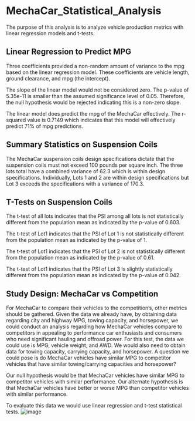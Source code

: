 # MechaCar_Statistical_Analysis

The purpose of this analysis is to analyze vehicle production metrics with linear regression models and t-tests.

## Linear Regression to Predict MPG

Three coefficients provided a non-random amount of variance to the mpg based on the linear regression model. These coefficients are vehicle length, ground clearance, and mpg (the intercept). 

The slope of the linear model would not be considered zero. The p-value of 5.35e-11 is smaller than the assumed significance level of 0.05. Therefore, the null hypothesis would be rejected indicating this is a non-zero slope.

The linear model does predict the mpg of the MechaCar effectively. The r-squared value is 0.7149 which indicates that this model will effectively predict 71% of mpg predictions.

## Summary Statistics on Suspension Coils

The MechaCar suspension coils design specifications dictate that the suspension coils must not exceed 100 pounds per square inch. The three lots total have a combined variance of 62.3 which is within design specifications. Individually, Lots 1 and 2 are within design specifications but Lot 3 exceeds the specifications with a variance of 170.3.

## T-Tests on Suspension Coils

The t-test of all lots indicates that the PSI among all lots is not statistically different from the population mean as indicated by the p-value of 0.603.

The t-test of Lot1 indicates that the PSI of Lot 1 is not statistically different from the population mean as indicated by the p-value of 1.

The t-test of Lot1 indicates that the PSI of Lot 2 is not statistically different from the population mean as indicated by the p-value of 0.61.

The t-test of Lot1 indicates that the PSI of Lot 3 is slightly statistically different from the population mean as indicated by the p-value of 0.042.

## Study Design: MechaCar vs Competition

For MechaCar to compare their vehicles to the competition’s, other metrics should be gathered. Given the data we already have, by obtaining data regarding city and highway MPG, towing capacity, and horsepower, we could conduct an analysis regarding how MechaCar vehicles compare to competitors in appealing to performance car enthusiasts and consumers who need significant hauling and offroad power. 
For this test, the data we could use is MPG, vehicle weight, and AWD. We would also need to obtain data for towing capacity, carrying capacity, and horsepower. A question we could pose is do MechaCar vehicles have similar MPG to competitor vehicles that have similar towing/carrying capacities and horsepower?

Our null hypothesis would be that MechaCar vehicles have similar MPG to competitor vehicles with similar performance.
Our alternate hypothesis is that MechaCar vehicles have better or worse MPG than competitor vehicles with similar performance. 

To evaluate this data we would use linear regression and t-test statistical tests.
![image](https://user-images.githubusercontent.com/101373173/177052063-428aea1a-6066-4055-8656-260197556d65.png)

